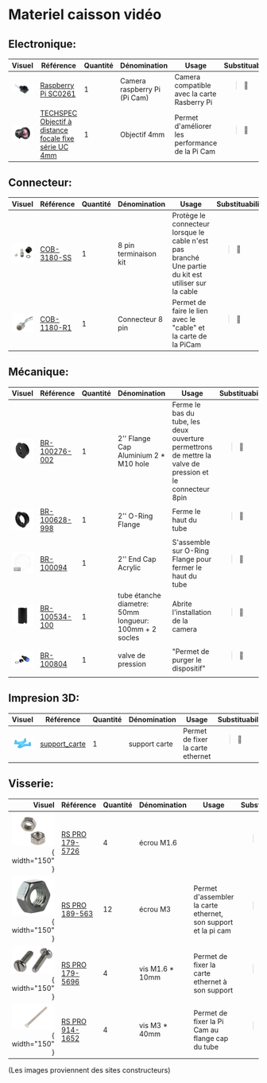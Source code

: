 # Materiel caisson vidéo

## Electronique:
| Visuel | Référence | Quantité | Dénomination | Usage |Substituabilité | Tips/Conseil |
|-------:|-----------|----------|--------------------------|--------------------|---------------------|----------|
|![PiCam](../../doc/micro_kosmos/pictures/equipments/caisson_video/picam.png)        |[Raspberry Pi SC0261](https://fr.rs-online.com/web/p/cameras-pour-raspberry-pi/2012852?gb=s)        |         1| Camera raspberry Pi (Pi Cam)           |Camera compatible avec la carte Rasberry Pi             |<blockquote> :red_circle: </blockquote><br>         |           |
|![objectif_4mm](../../doc/micro_kosmos/pictures/equipments/caisson_video/objectif_4mm.png)        |[TECHSPEC Objectif à distance focale fixe série UC 4mm](https://www.edmundoptics.fr/p/4mm-uc-series-fixed-focal-length-lens/2966/)  |         1| Objectif 4mm     |Permet d'améliorer les performance de la Pi Cam            |<blockquote> :red_circle: </blockquote><br>         |           |


## Connecteur:
| Visuel | Référence | Quantité | Dénomination | Usage |Substituabilité | Tips/Conseil |
|-------:|-----------|----------|--------------------------|--------------------|---------------------|----------|
|![kit terminaison](../../doc/micro_kosmos/pictures/equipments/caisson_video/terminaison_kit.PNG)        |[COB-3180-SS](https://bluerov-solutions.com/produkt/cobalt-series-cable-termination-kit-regular/)          |         1|8 pin terminaison kit       |Protège le connecteur lorsque le cable n'est pas branché  Une partie du kit est utiliser sur la cable                         |<blockquote> :red_circle: </blockquote><br>         |           |
|![8pin](../../doc/micro_kosmos/pictures/equipments/caisson_video/8pin_connector.png)        |[COB-1180-R1](https://www.bluetrailengineering.com/product-page/cobalt-series-bulkhead-connector)        |         1| Connecteur 8 pin           |Permet de faire le lien avec le "cable" et la carte de la PiCam              |<blockquote> :red_circle: </blockquote><br>         |           |


## Mécanique:
| Visuel | Référence | Quantité | Dénomination | Usage |Substituabilité | Tips/Conseil |
|-------:|-----------|----------|--------------------------|--------------------|---------------------|----------|
|![flange_cap](../../doc/micro_kosmos/pictures/equipments/caisson_video/flange_cap.PNG)        |[BR-100276-002](https://bluerobotics.com/store/watertight-enclosures/locking-series/wte-end-cap-vp/)          |         1| 2'' Flange Cap Aluminium 2 * M10   hole       |Ferme le bas du tube, les deux ouverture permettrons de mettre la valve de pression et le connecteur 8pin                    |<blockquote> :red_circle: </blockquote><br>         |           |
|![oRing_flange](../../doc/micro_kosmos/pictures/equipments/caisson_video/oring_flange.PNG)        |[BR-100628-998](https://bluerobotics.com/store/watertight-enclosures/2-series/wte-flange-vp/)          |         1| 2'' O-Ring Flange       |Ferme le haut du tube                         |<blockquote> :red_circle: </blockquote><br>         |           |
|![transparent_cap](../../doc/micro_kosmos/pictures/equipments/caisson_video/transparent_cap.PNG)        |[BR-100094](https://bluerobotics.com/store/watertight-enclosures/2-series/wte-end-cap-vp/)          |         1| 2'' End Cap Acrylic       |S'assemble sur O-Ring Flange pour fermer le haut du tube                         |<blockquote> :red_circle: </blockquote><br>         |           |
|![tube_etanche](../../doc/micro_kosmos/pictures/equipments/caisson_video/tube.png)        |[BR-100534-100](https://bluerobotics.com/store/watertight-enclosures/locking-series/wte-locking-tube-r1-vp/)           |         1| tube étanche     diametre: 50mm  longueur: 100mm  + 2 socles         |Abrite l'installation de la camera             |<blockquote> :red_circle: </blockquote><br>         |           |
|![connecteur pression](../../doc/micro_kosmos/pictures/equipments/caisson_video/valve_pression.PNG)        |[BR-100804](https://bluerobotics.com/store/cables-connectors/penetrators/vent-asm-r1/)           |         1| valve de pression         |"Permet de purger le dispositif"                         |<blockquote> :red_circle: </blockquote><br>         |           |


## Impresion 3D:
| Visuel | Référence | Quantité | Dénomination | Usage |Substituabilité | Tips/Conseil |
|-------:|-----------|----------|--------------------------|--------------------|---------------------|----------|
|![support](../../doc/micro_kosmos/pictures/3Dpart/caisson_video/support_carte.PNG)        |[support_carte](../../hardware/micro_kosmos/3Dprint_files/caisson_video/Support_carte_caisson.stl)|      1| support carte             |Permet de fixer la carte ethernet                |<blockquote> :red_circle: </blockquote><br>         |           |


## Visserie:
| Visuel | Référence | Quantité | Dénomination | Usage |Substituabilité | Tips/Conseil |
|-------:|-----------|----------|--------------------------|--------------------|---------------------|----------|
|![ecrou_m1.6](../../doc/micro_kosmos/pictures/equipments/caisson_video/ecrou_m1.6.PNG){ width="150" }       |[RS PRO 179-5726](https://fr.rs-online.com/web/p/ecrous-hexagonaux/1795726)           |         4|écrou M1.6                 |                                         |<blockquote> :red_circle: </blockquote><br>         |           |
|![ecrou_m3](../../doc/micro_kosmos/pictures/equipments/boitier/ecrou_m3.PNG){ width="150" }         |[RS PRO 189-563](https://fr.rs-online.com/web/p/ecrous-hexagonaux/0189563)           |         12|écrou M3                  |Permet d'assembler la carte ethernet, son support et la pi cam  |<blockquote> :red_circle: </blockquote><br>         |           |
|![vis_m1.6_10mm](../../doc/micro_kosmos/pictures/equipments/caisson_video/vis_m1.6_10mm.PNG){ width="150" }        |[RS PRO 179-5696](https://fr.rs-online.com/web/p/vis-a-metaux/1795696)           |         4|vis M1.6 * 10mm                |Permet de fixer la carte ethernet à son support   | <blockquote> :red_circle: </blockquote><br>         |          |
|![vis_m3_40](../../doc/micro_kosmos/pictures/equipments/caisson_video/vis_m3_40mm.PNG){ width="150" }      |[RS PRO 914-1652](https://fr.rs-online.com/web/p/vis-a-metaux/9141652)           |         4|vis M3 * 40mm                |Permet de fixer la Pi Cam au flange cap du tube     |<blockquote> :red_circle: </blockquote><br>         |           |


(Les images proviennent des sites constructeurs)
